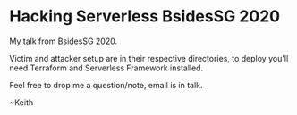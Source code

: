 # Hacking Serverless BsidesSG 2020

My talk from BsidesSG 2020.

Victim and attacker setup are in their respective directories, to deploy you'll need Terraform and Serverless Framework installed.

Feel free to drop me a question/note, email is in talk.

~Keith
